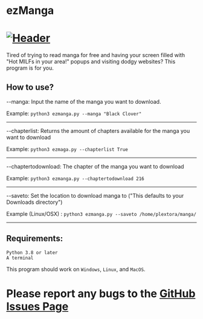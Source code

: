 # ezManga

# [![Header](https://i.imgur.com/mYiGWth.gif)](https://i.imgur.com/mYiGWth.gif)

Tired of trying to read manga for free and having your screen filled with "Hot MILFs in your area!" popups and visiting dodgy websites? This program is for you.

## How to use?
--manga: Input the name of the manga you want to download.

Example: `python3 ezmanga.py --manga "Black Clover"`

--------------------------------------------------------------------------

--chapterlist: Returns the amount of chapters available for the manga you want to download

Example: `python3 ezmaga.py --chapterlist True`

--------------------------------------------------------------------------

--chaptertodownload: The chapter of the manga you want to download

Example: `python3 ezmanga.py --chaptertodownload 216`

--------------------------------------------------------------------------

--saveto: Set the location to download manga to ("This defaults to your Downloads directory")

Example (Linux/OSX) : `python3 ezmanga.py --saveto /home/plextora/manga/`

--------------------------------------------------------------------------

## Requirements:
    Python 3.8 or later
    A terminal
    
This program should work on `Windows`, `Linux`, and `MacOS`.

# Please report any bugs to the [GitHub Issues Page](https://github.com/Plextora/ezManga/issues)
